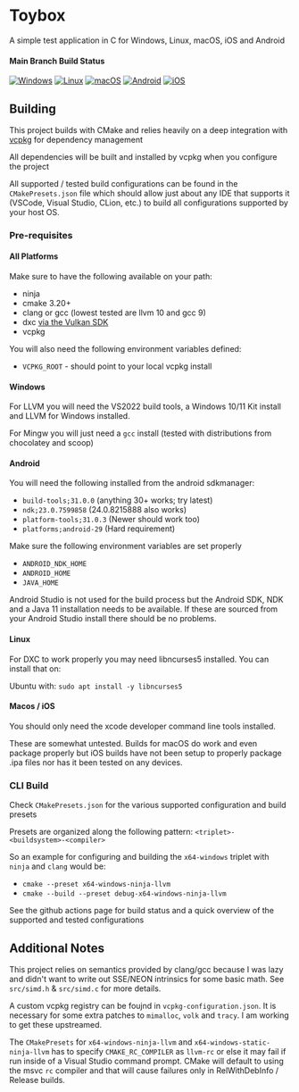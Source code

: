 # Toybox

A simple test application in C for Windows, Linux, macOS, iOS and Android 

#### Main Branch Build Status

[![Windows](https://github.com/Honeybunch/toybox/actions/workflows/windows.yml/badge.svg)](https://github.com/Honeybunch/toybox/actions/workflows/windows.yml)
[![Linux](https://github.com/Honeybunch/toybox/actions/workflows/linux.yml/badge.svg)](https://github.com/Honeybunch/toybox/actions/workflows/linux.yml)
[![macOS](https://github.com/Honeybunch/toybox/actions/workflows/macos.yml/badge.svg)](https://github.com/Honeybunch/toybox/actions/workflows/macos.yml)
[![Android](https://github.com/Honeybunch/toybox/actions/workflows/android.yml/badge.svg)](https://github.com/Honeybunch/toybox/actions/workflows/android.yml)
[![iOS](https://github.com/Honeybunch/toybox/actions/workflows/ios.yml/badge.svg)](https://github.com/Honeybunch/toybox/actions/workflows/ios.yml)

## Building
This project builds with CMake and relies heavily on a deep integration with [vcpkg](https://github.com/microsoft/vcpkg) for dependency management

All dependencies will be built and installed by vcpkg when you configure the project

All supported / tested build configurations can be found in the `CMakePresets.json` file which should allow just about any IDE that supports it (VSCode, Visual Studio, CLion, etc.) to build all configurations supported by your host OS.

### Pre-requisites

#### All Platforms
Make sure to have the following available on your path:
* ninja
* cmake 3.20+
* clang or gcc (lowest tested are llvm 10 and gcc 9)
* dxc [via the Vulkan SDK](https://vulkan.lunarg.com/)
* vcpkg

You will also need the following environment variables defined:
* `VCPKG_ROOT` - should point to your local vcpkg install

#### Windows
For LLVM you will need the VS2022 build tools, a Windows 10/11 Kit install and LLVM for Windows installed.

For Mingw you will just need a `gcc` install (tested with distributions from chocolatey and scoop)

#### Android
You will need the following installed from the android sdkmanager:
* `build-tools;31.0.0` (anything 30+ works; try latest)
* `ndk;23.0.7599858` (24.0.8215888 also works)
* `platform-tools;31.0.3` (Newer should work too)
* `platforms;android-29` (Hard requirement)

Make sure the following environment variables are set properly
* `ANDROID_NDK_HOME`
* `ANDROID_HOME`
* `JAVA_HOME`

Android Studio is not used for the build process but the Android SDK, NDK and a Java 11 installation needs to be available. If these are sourced from your Android Studio install there should be no problems.

#### Linux
For DXC to work properly you may need libncurses5 installed. You can install that on:

Ubuntu with: `sudo apt install -y libncurses5`

#### Macos / iOS
You should only need the xcode developer command line tools installed.

These are somewhat untested. Builds for macOS do work and even package properly but iOS builds have not been setup to properly package .ipa files nor has it been tested on any devices.

### CLI Build
Check `CMakePresets.json` for the various supported configuration and build presets

Presets are organized along the following pattern: `<triplet>-<buildsystem>-<compiler>`

So an example for configuring and building the `x64-windows` triplet with `ninja` and `clang` would be:
* `cmake --preset x64-windows-ninja-llvm`
* `cmake --build --preset debug-x64-windows-ninja-llvm`

See the github actions page for build status and a quick overview of the supported and tested configurations

## Additional Notes
This project relies on semantics provided by clang/gcc because I was lazy and didn't want to write out SSE/NEON intrinsics for some basic math. See `src/simd.h` & `src/simd.c` for more details.

A custom vcpkg registry can be foujnd in `vcpkg-configuration.json`. It is necessary for some extra patches to `mimalloc`, `volk` and `tracy`. I am working to get these upstreamed.

The `CMakePresets` for `x64-windows-ninja-llvm` and `x64-windows-static-ninja-llvm` has to specify `CMAKE_RC_COMPILER` as `llvm-rc` or else it may fail if run inside of a Visual Studio command prompt. CMake will default to using the msvc `rc` compiler and that will cause failures only in RelWithDebInfo / Release builds.